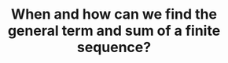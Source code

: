 ---
id: A7
title: When and how can we find the general term and sum of a finite sequence?
dependencies: 
    - A6
    - NA1
keyQuestions:
    - What does it mean to specify the general term of a sequence?
    - What properties does an arithmetic progression have?
    - What properties does a geometric progression have?
    - What is a recurrence relation?
    - How can we find the general term of a sequence specified by a linear recurrence relation?
    - How can we evaluate sums such as $\sum_{k=1}^n k$, $\sum_{k=1}^n k^2$, $\sum_{k=1}^n k^3$?
    - What is proof by induction?
        
---